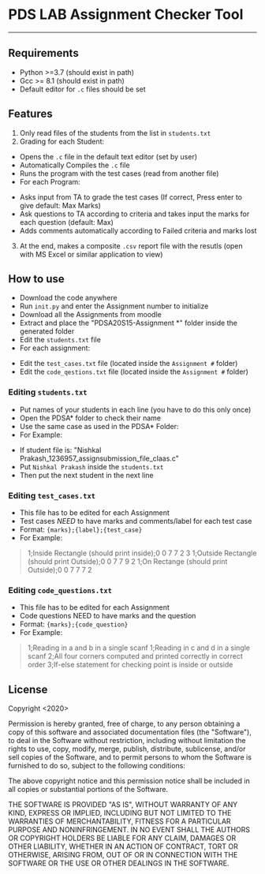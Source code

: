 # PDS LAB Assignment Checker Tool

---
## Requirements
* Python >=3.7 (should exist in path)
* Gcc >= 8.1 (should exist in path)
* Default editor for `.c` files should be set

## Features
1. Only read files of the students from the list in `students.txt`
2. Grading for each Student:
* Opens the `.c` file in the default text editor (set by user)
* Automatically Compiles the `.c` file
* Runs the program with the test cases (read from another file)
* For each Program:
- Asks input from TA to grade the test cases (If correct, Press enter to give default: Max Marks)
- Ask questions to TA according to criteria and takes input the marks for each question (default: Max)
- Adds comments automatically according to Failed criteria and marks lost
3. At the end, makes a composite `.csv` report file with the resutls (open with MS Excel or similar application to view)

## How to use
* Download the code anywhere
* Run `init.py` and enter the Assignment number to initialize
* Download all the Assignments from moodle
* Extract and place the "PDSA20S15-Assignment *" folder inside the generated folder
* Edit the `students.txt` file
* For each assignment:
- Edit the `test_cases.txt` file (located inside the `Assignment #` folder)
- Edit the `code_qestions.txt` file (located inside the `Assignment #` folder)

### Editing `students.txt`
- Put names of your students in each line (you have to do this only once)
- Open the PDSA* folder to check their name 
- Use the same case as used in the PDSA* Folder:
- For Example: 
* If student file is: "Nishkal Prakash_1236957_assignsubmission_file_claas.c"
* Put `Nishkal Prakash` inside the `students.txt`
* Then put the next student in the next line

### Editing `test_cases.txt`
- This file has to be edited for each Assignment
- Test cases *NEED* to have marks and comments/label for each test case
- Format: `{marks};{label};{test_case}`
- For Example:
> 1;Inside Rectangle (should print inside);0 0 7 7 2 3
> 1;Outside Rectangle (should print Outside);0 0 7 7 9 2
> 1;On Rectange (should print Outside);0 0 7 7 7 2

### Editing `code_questions.txt`
- This file has to be edited for each Assignment
- Code questions NEED to have marks and the question 
- Format: `{marks};{code_question}`
- For Example:
> 1;Reading in a and b in a single scanf
> 1;Reading in c and d in a single scanf
> 2;All four corners computed and printed correctly in correct order
> 3;If-else statement for checking point is inside or outside

## License
Copyright <2020> <Nishkal Prakash>

Permission is hereby granted, free of charge, to any person obtaining a copy of this software and associated documentation files (the "Software"), to deal in the Software without restriction, including without limitation the rights to use, copy, modify, merge, publish, distribute, sublicense, and/or sell copies of the Software, and to permit persons to whom the Software is furnished to do so, subject to the following conditions:

The above copyright notice and this permission notice shall be included in all copies or substantial portions of the Software.

THE SOFTWARE IS PROVIDED "AS IS", WITHOUT WARRANTY OF ANY KIND, EXPRESS OR IMPLIED, INCLUDING BUT NOT LIMITED TO THE WARRANTIES OF MERCHANTABILITY, FITNESS FOR A PARTICULAR PURPOSE AND NONINFRINGEMENT. IN NO EVENT SHALL THE AUTHORS OR COPYRIGHT HOLDERS BE LIABLE FOR ANY CLAIM, DAMAGES OR OTHER LIABILITY, WHETHER IN AN ACTION OF CONTRACT, TORT OR OTHERWISE, ARISING FROM, OUT OF OR IN CONNECTION WITH THE SOFTWARE OR THE USE OR OTHER DEALINGS IN THE SOFTWARE.


